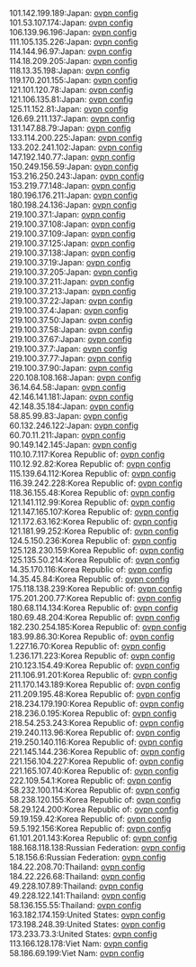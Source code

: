 101.142.199.189:Japan: [ovpn config](vpn/101_142_199_189.ovpn)  
101.53.107.174:Japan: [ovpn config](vpn/101_53_107_174.ovpn)  
106.139.96.196:Japan: [ovpn config](vpn/106_139_96_196.ovpn)  
111.105.135.226:Japan: [ovpn config](vpn/111_105_135_226.ovpn)  
114.144.96.97:Japan: [ovpn config](vpn/114_144_96_97.ovpn)  
114.18.209.205:Japan: [ovpn config](vpn/114_18_209_205.ovpn)  
118.13.35.198:Japan: [ovpn config](vpn/118_13_35_198.ovpn)  
119.170.201.155:Japan: [ovpn config](vpn/119_170_201_155.ovpn)  
121.101.120.78:Japan: [ovpn config](vpn/121_101_120_78.ovpn)  
121.106.135.81:Japan: [ovpn config](vpn/121_106_135_81.ovpn)  
125.11.152.81:Japan: [ovpn config](vpn/125_11_152_81.ovpn)  
126.69.211.137:Japan: [ovpn config](vpn/126_69_211_137.ovpn)  
131.147.88.79:Japan: [ovpn config](vpn/131_147_88_79.ovpn)  
133.114.200.225:Japan: [ovpn config](vpn/133_114_200_225.ovpn)  
133.202.241.102:Japan: [ovpn config](vpn/133_202_241_102.ovpn)  
147.192.140.77:Japan: [ovpn config](vpn/147_192_140_77.ovpn)  
150.249.156.59:Japan: [ovpn config](vpn/150_249_156_59.ovpn)  
153.216.250.243:Japan: [ovpn config](vpn/153_216_250_243.ovpn)  
153.219.77.148:Japan: [ovpn config](vpn/153_219_77_148.ovpn)  
180.196.176.211:Japan: [ovpn config](vpn/180_196_176_211.ovpn)  
180.198.24.136:Japan: [ovpn config](vpn/180_198_24_136.ovpn)  
219.100.37.1:Japan: [ovpn config](vpn/219_100_37_1.ovpn)  
219.100.37.108:Japan: [ovpn config](vpn/219_100_37_108.ovpn)  
219.100.37.109:Japan: [ovpn config](vpn/219_100_37_109.ovpn)  
219.100.37.125:Japan: [ovpn config](vpn/219_100_37_125.ovpn)  
219.100.37.138:Japan: [ovpn config](vpn/219_100_37_138.ovpn)  
219.100.37.19:Japan: [ovpn config](vpn/219_100_37_19.ovpn)  
219.100.37.205:Japan: [ovpn config](vpn/219_100_37_205.ovpn)  
219.100.37.211:Japan: [ovpn config](vpn/219_100_37_211.ovpn)  
219.100.37.213:Japan: [ovpn config](vpn/219_100_37_213.ovpn)  
219.100.37.22:Japan: [ovpn config](vpn/219_100_37_22.ovpn)  
219.100.37.4:Japan: [ovpn config](vpn/219_100_37_4.ovpn)  
219.100.37.50:Japan: [ovpn config](vpn/219_100_37_50.ovpn)  
219.100.37.58:Japan: [ovpn config](vpn/219_100_37_58.ovpn)  
219.100.37.67:Japan: [ovpn config](vpn/219_100_37_67.ovpn)  
219.100.37.7:Japan: [ovpn config](vpn/219_100_37_7.ovpn)  
219.100.37.77:Japan: [ovpn config](vpn/219_100_37_77.ovpn)  
219.100.37.90:Japan: [ovpn config](vpn/219_100_37_90.ovpn)  
220.108.108.168:Japan: [ovpn config](vpn/220_108_108_168.ovpn)  
36.14.64.58:Japan: [ovpn config](vpn/36_14_64_58.ovpn)  
42.146.141.181:Japan: [ovpn config](vpn/42_146_141_181.ovpn)  
42.148.35.184:Japan: [ovpn config](vpn/42_148_35_184.ovpn)  
58.85.99.83:Japan: [ovpn config](vpn/58_85_99_83.ovpn)  
60.132.246.122:Japan: [ovpn config](vpn/60_132_246_122.ovpn)  
60.70.11.211:Japan: [ovpn config](vpn/60_70_11_211.ovpn)  
90.149.142.145:Japan: [ovpn config](vpn/90_149_142_145.ovpn)  
110.10.7.117:Korea Republic of: [ovpn config](vpn/110_10_7_117.ovpn)  
110.12.92.82:Korea Republic of: [ovpn config](vpn/110_12_92_82.ovpn)  
115.139.64.112:Korea Republic of: [ovpn config](vpn/115_139_64_112.ovpn)  
116.39.242.228:Korea Republic of: [ovpn config](vpn/116_39_242_228.ovpn)  
118.36.155.48:Korea Republic of: [ovpn config](vpn/118_36_155_48.ovpn)  
121.141.112.99:Korea Republic of: [ovpn config](vpn/121_141_112_99.ovpn)  
121.147.165.107:Korea Republic of: [ovpn config](vpn/121_147_165_107.ovpn)  
121.172.63.162:Korea Republic of: [ovpn config](vpn/121_172_63_162.ovpn)  
121.181.99.252:Korea Republic of: [ovpn config](vpn/121_181_99_252.ovpn)  
124.5.150.236:Korea Republic of: [ovpn config](vpn/124_5_150_236.ovpn)  
125.128.230.159:Korea Republic of: [ovpn config](vpn/125_128_230_159.ovpn)  
125.135.50.214:Korea Republic of: [ovpn config](vpn/125_135_50_214.ovpn)  
14.35.170.116:Korea Republic of: [ovpn config](vpn/14_35_170_116.ovpn)  
14.35.45.84:Korea Republic of: [ovpn config](vpn/14_35_45_84.ovpn)  
175.118.138.239:Korea Republic of: [ovpn config](vpn/175_118_138_239.ovpn)  
175.201.200.77:Korea Republic of: [ovpn config](vpn/175_201_200_77.ovpn)  
180.68.114.134:Korea Republic of: [ovpn config](vpn/180_68_114_134.ovpn)  
180.69.48.204:Korea Republic of: [ovpn config](vpn/180_69_48_204.ovpn)  
182.230.254.185:Korea Republic of: [ovpn config](vpn/182_230_254_185.ovpn)  
183.99.86.30:Korea Republic of: [ovpn config](vpn/183_99_86_30.ovpn)  
1.227.16.70:Korea Republic of: [ovpn config](vpn/1_227_16_70.ovpn)  
1.236.171.223:Korea Republic of: [ovpn config](vpn/1_236_171_223.ovpn)  
210.123.154.49:Korea Republic of: [ovpn config](vpn/210_123_154_49.ovpn)  
211.106.91.201:Korea Republic of: [ovpn config](vpn/211_106_91_201.ovpn)  
211.170.143.189:Korea Republic of: [ovpn config](vpn/211_170_143_189.ovpn)  
211.209.195.48:Korea Republic of: [ovpn config](vpn/211_209_195_48.ovpn)  
218.234.179.190:Korea Republic of: [ovpn config](vpn/218_234_179_190.ovpn)  
218.236.0.195:Korea Republic of: [ovpn config](vpn/218_236_0_195.ovpn)  
218.54.253.243:Korea Republic of: [ovpn config](vpn/218_54_253_243.ovpn)  
219.240.113.96:Korea Republic of: [ovpn config](vpn/219_240_113_96.ovpn)  
219.250.140.116:Korea Republic of: [ovpn config](vpn/219_250_140_116.ovpn)  
221.145.144.236:Korea Republic of: [ovpn config](vpn/221_145_144_236.ovpn)  
221.156.104.227:Korea Republic of: [ovpn config](vpn/221_156_104_227.ovpn)  
221.165.107.40:Korea Republic of: [ovpn config](vpn/221_165_107_40.ovpn)  
222.109.54.1:Korea Republic of: [ovpn config](vpn/222_109_54_1.ovpn)  
58.232.100.114:Korea Republic of: [ovpn config](vpn/58_232_100_114.ovpn)  
58.238.120.155:Korea Republic of: [ovpn config](vpn/58_238_120_155.ovpn)  
58.29.124.200:Korea Republic of: [ovpn config](vpn/58_29_124_200.ovpn)  
59.19.159.42:Korea Republic of: [ovpn config](vpn/59_19_159_42.ovpn)  
59.5.192.156:Korea Republic of: [ovpn config](vpn/59_5_192_156.ovpn)  
61.101.201.143:Korea Republic of: [ovpn config](vpn/61_101_201_143.ovpn)  
188.168.118.138:Russian Federation: [ovpn config](vpn/188_168_118_138.ovpn)  
5.18.156.6:Russian Federation: [ovpn config](vpn/5_18_156_6.ovpn)  
184.22.208.70:Thailand: [ovpn config](vpn/184_22_208_70.ovpn)  
184.22.226.68:Thailand: [ovpn config](vpn/184_22_226_68.ovpn)  
49.228.107.89:Thailand: [ovpn config](vpn/49_228_107_89.ovpn)  
49.228.122.141:Thailand: [ovpn config](vpn/49_228_122_141.ovpn)  
58.136.155.55:Thailand: [ovpn config](vpn/58_136_155_55.ovpn)  
163.182.174.159:United States: [ovpn config](vpn/163_182_174_159.ovpn)  
173.198.248.39:United States: [ovpn config](vpn/173_198_248_39.ovpn)  
173.233.73.3:United States: [ovpn config](vpn/173_233_73_3.ovpn)  
113.166.128.178:Viet Nam: [ovpn config](vpn/113_166_128_178.ovpn)  
58.186.69.199:Viet Nam: [ovpn config](vpn/58_186_69_199.ovpn)  
